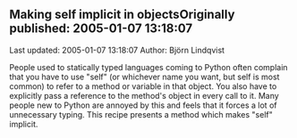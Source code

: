 ## Making self implicit in objectsOriginally published: 2005-01-07 13:18:07 
Last updated: 2005-01-07 13:18:07 
Author: Björn Lindqvist 
 
People used to statically typed languages coming to Python often complain that you have to use "self" (or whichever name you want, but self is most common) to refer to a method or variable in that object. You also have to explicitly pass a reference to the method's object in every call to it. Many people new to Python are annoyed by this and feels that it forces a lot of unnecessary typing. This recipe presents a method which makes "self" implicit.